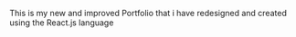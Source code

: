 This is my new and improved Portfolio that i have redesigned and created using the React.js language 